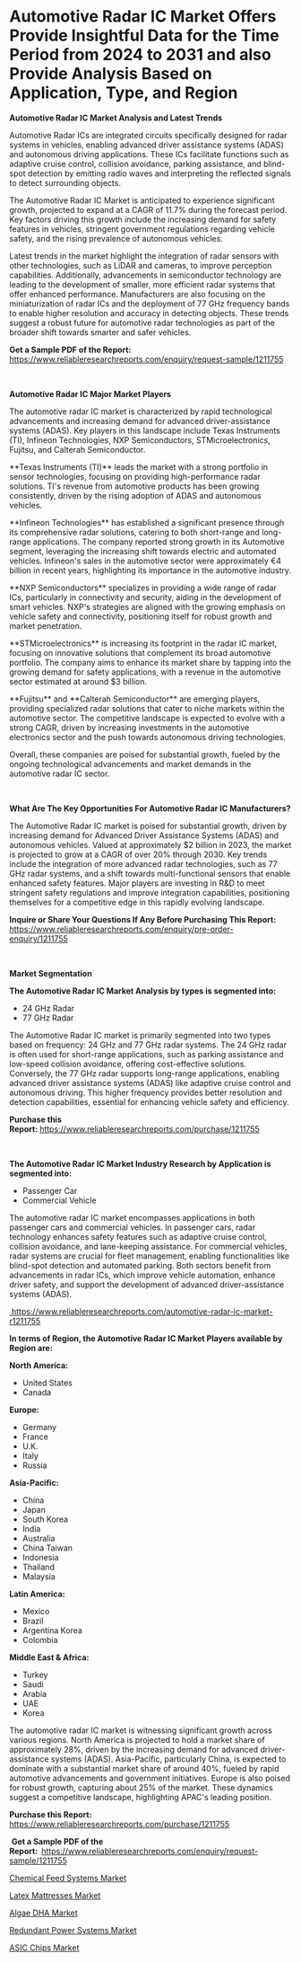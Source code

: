 <p><h1>Automotive Radar IC Market Offers Provide Insightful Data for the Time Period from 2024 to 2031 and also Provide Analysis Based on Application, Type, and Region</h1></p><p><strong>Automotive Radar IC Market Analysis and Latest Trends</strong></p>
<p><p>Automotive Radar ICs are integrated circuits specifically designed for radar systems in vehicles, enabling advanced driver assistance systems (ADAS) and autonomous driving applications. These ICs facilitate functions such as adaptive cruise control, collision avoidance, parking assistance, and blind-spot detection by emitting radio waves and interpreting the reflected signals to detect surrounding objects.</p><p>The Automotive Radar IC Market is anticipated to experience significant growth, projected to expand at a CAGR of 11.7% during the forecast period. Key factors driving this growth include the increasing demand for safety features in vehicles, stringent government regulations regarding vehicle safety, and the rising prevalence of autonomous vehicles. </p><p>Latest trends in the market highlight the integration of radar sensors with other technologies, such as LiDAR and cameras, to improve perception capabilities. Additionally, advancements in semiconductor technology are leading to the development of smaller, more efficient radar systems that offer enhanced performance. Manufacturers are also focusing on the miniaturization of radar ICs and the deployment of 77 GHz frequency bands to enable higher resolution and accuracy in detecting objects. These trends suggest a robust future for automotive radar technologies as part of the broader shift towards smarter and safer vehicles.</p></p>
<p><strong>Get a Sample PDF of the Report:&nbsp;</strong> <a href="https://www.reliableresearchreports.com/enquiry/request-sample/1211755?utm_campaign=5&utm_medium=2&utm_source=Github&utm_content=ia&utm_term=17122024&utm_id=automotive-radar-ic">https://www.reliableresearchreports.com/enquiry/request-sample/1211755</a></p>
<p>&nbsp;</p>
<p><strong>Automotive Radar IC Major Market Players</strong></p>
<p><p>The automotive radar IC market is characterized by rapid technological advancements and increasing demand for advanced driver-assistance systems (ADAS). Key players in this landscape include Texas Instruments (TI), Infineon Technologies, NXP Semiconductors, STMicroelectronics, Fujitsu, and Calterah Semiconductor. </p><p>**Texas Instruments (TI)** leads the market with a strong portfolio in sensor technologies, focusing on providing high-performance radar solutions. TI's revenue from automotive products has been growing consistently, driven by the rising adoption of ADAS and autonomous vehicles.</p><p>**Infineon Technologies** has established a significant presence through its comprehensive radar solutions, catering to both short-range and long-range applications. The company reported strong growth in its Automotive segment, leveraging the increasing shift towards electric and automated vehicles. Infineon's sales in the automotive sector were approximately €4 billion in recent years, highlighting its importance in the automotive industry.</p><p>**NXP Semiconductors** specializes in providing a wide range of radar ICs, particularly in connectivity and security, aiding in the development of smart vehicles. NXP's strategies are aligned with the growing emphasis on vehicle safety and connectivity, positioning itself for robust growth and market penetration.</p><p>**STMicroelectronics** is increasing its footprint in the radar IC market, focusing on innovative solutions that complement its broad automotive portfolio. The company aims to enhance its market share by tapping into the growing demand for safety applications, with a revenue in the automotive sector estimated at around $3 billion.</p><p>**Fujitsu** and **Calterah Semiconductor** are emerging players, providing specialized radar solutions that cater to niche markets within the automotive sector. The competitive landscape is expected to evolve with a strong CAGR, driven by increasing investments in the automotive electronics sector and the push towards autonomous driving technologies. </p><p>Overall, these companies are poised for substantial growth, fueled by the ongoing technological advancements and market demands in the automotive radar IC sector.</p></p>
<p>&nbsp;</p>
<p><strong>What Are The Key Opportunities For Automotive Radar IC Manufacturers?</strong></p>
<p><p>The Automotive Radar IC market is poised for substantial growth, driven by increasing demand for Advanced Driver Assistance Systems (ADAS) and autonomous vehicles. Valued at approximately $2 billion in 2023, the market is projected to grow at a CAGR of over 20% through 2030. Key trends include the integration of more advanced radar technologies, such as 77 GHz radar systems, and a shift towards multi-functional sensors that enable enhanced safety features. Major players are investing in R&D to meet stringent safety regulations and improve integration capabilities, positioning themselves for a competitive edge in this rapidly evolving landscape.</p></p>
<p><strong>Inquire or Share Your Questions If Any Before Purchasing This Report:</strong> <a href="https://www.reliableresearchreports.com/enquiry/pre-order-enquiry/1211755?utm_campaign=5&utm_medium=2&utm_source=Github&utm_content=ia&utm_term=17122024&utm_id=automotive-radar-ic">https://www.reliableresearchreports.com/enquiry/pre-order-enquiry/1211755</a></p>
<p>&nbsp;</p>
<p><strong>Market Segmentation</strong></p>
<p><strong>The Automotive Radar IC Market Analysis by types is segmented into:</strong></p>
<p><ul><li>24 GHz Radar</li><li>77 GHz Radar</li></ul></p>
<p><p>The Automotive Radar IC market is primarily segmented into two types based on frequency: 24 GHz and 77 GHz radar systems. The 24 GHz radar is often used for short-range applications, such as parking assistance and low-speed collision avoidance, offering cost-effective solutions. Conversely, the 77 GHz radar supports long-range applications, enabling advanced driver assistance systems (ADAS) like adaptive cruise control and autonomous driving. This higher frequency provides better resolution and detection capabilities, essential for enhancing vehicle safety and efficiency.</p></p>
<p><strong>Purchase this Report:&nbsp;</strong><a href="https://www.reliableresearchreports.com/purchase/1211755?utm_campaign=5&utm_medium=2&utm_source=Github&utm_content=ia&utm_term=17122024&utm_id=automotive-radar-ic">https://www.reliableresearchreports.com/purchase/1211755</a></p>
<p>&nbsp;</p>
<p><strong>The Automotive Radar IC Market Industry Research by Application is segmented into:</strong></p>
<p><ul><li>Passenger Car</li><li>Commercial Vehicle</li></ul></p>
<p><p>The automotive radar IC market encompasses applications in both passenger cars and commercial vehicles. In passenger cars, radar technology enhances safety features such as adaptive cruise control, collision avoidance, and lane-keeping assistance. For commercial vehicles, radar systems are crucial for fleet management, enabling functionalities like blind-spot detection and automated parking. Both sectors benefit from advancements in radar ICs, which improve vehicle automation, enhance driver safety, and support the development of advanced driver-assistance systems (ADAS).</p></p>
<p><a href="https://www.reliableresearchreports.com/automotive-radar-ic-market-r1211755?utm_campaign=5&utm_medium=2&utm_source=Github&utm_content=ia&utm_term=17122024&utm_id=automotive-radar-ic">&nbsp;https://www.reliableresearchreports.com/automotive-radar-ic-market-r1211755</a></p>
<p><strong>In terms of Region, the Automotive Radar IC Market Players available by Region are:</strong></p>
<p>
    <p> <strong> North America: </strong>
        <ul>
            <li>United States</li>
            <li>Canada</li>
        </ul>
        </p> 
    <p> <strong> Europe: </strong>
        <ul>
            <li>Germany</li>
            <li>France</li>
            <li>U.K.</li>
            <li>Italy</li>
            <li>Russia</li>
        </ul>
        </p> 
    <p> <strong> Asia-Pacific: </strong>
        <ul>
            <li>China</li>
            <li>Japan</li>
            <li>South Korea</li>
            <li>India</li>
            <li>Australia</li>
            <li>China Taiwan</li>
            <li>Indonesia</li>
            <li>Thailand</li>
            <li>Malaysia</li>
        </ul>
        </p> 
    <p> <strong> Latin America: </strong>
        <ul>
            <li>Mexico</li>
            <li>Brazil</li>
            <li>Argentina Korea</li>
            <li>Colombia</li>
        </ul>
        </p> 
    <p> <strong> Middle East & Africa: </strong>
        <ul>
            <li>Turkey</li>
            <li>Saudi</li>
            <li>Arabia</li>
            <li>UAE</li>
            <li>Korea</li>
        </ul>
    </p>
    </p>
<p><p>The automotive radar IC market is witnessing significant growth across various regions. North America is projected to hold a market share of approximately 28%, driven by the increasing demand for advanced driver-assistance systems (ADAS). Asia-Pacific, particularly China, is expected to dominate with a substantial market share of around 40%, fueled by rapid automotive advancements and government initiatives. Europe is also poised for robust growth, capturing about 25% of the market. These dynamics suggest a competitive landscape, highlighting APAC's leading position.</p></p>
<p><strong>Purchase this Report: </strong><a href="https://www.reliableresearchreports.com/purchase/1211755?utm_campaign=5&utm_medium=2&utm_source=Github&utm_content=ia&utm_term=17122024&utm_id=automotive-radar-ic">https://www.reliableresearchreports.com/purchase/1211755</a></p>
<p>&nbsp;<strong>Get a Sample PDF of the Report:&nbsp;&nbsp;</strong><a href="https://www.reliableresearchreports.com/enquiry/request-sample/1211755?utm_campaign=5&utm_medium=2&utm_source=Github&utm_content=ia&utm_term=17122024&utm_id=automotive-radar-ic">https://www.reliableresearchreports.com/enquiry/request-sample/1211755</a></p>
<p><strong></strong></p>
<p><p><a href="https://github.com/FlorianWolf90/Market-Research-Report-List-1/blob/main/chemical-feed-systems-market.md?utm_campaign=5&utm_medium=2&utm_source=Github&utm_content=ia&utm_term=17122024&utm_id=automotive-radar-ic">Chemical Feed Systems Market</a></p><p><a href="https://www.linkedin.com/pulse/evalua-mark-research-ptwwe?utm_campaign=5&utm_medium=2&utm_source=Github&utm_content=ia&utm_term=17122024&utm_id=automotive-radar-ic">Latex Mattresses Market</a></p><p><a href="https://www.linkedin.com/pulse/future-algae-dha-market-size-trends-industrys-67cagrfrom-2024-nbxjc?utm_campaign=5&utm_medium=2&utm_source=Github&utm_content=ia&utm_term=17122024&utm_id=automotive-radar-ic">Algae DHA Market</a></p><p><a href="https://github.com/lylyparadise/Market-Research-Report-List-5/blob/main/redundant-power-systems-market.md?utm_campaign=5&utm_medium=2&utm_source=Github&utm_content=ia&utm_term=17122024&utm_id=automotive-radar-ic">Redundant Power Systems Market</a></p><p><a href="https://www.linkedin.com/pulse/forecasting-asic-chips-market-growth-46-cagr-projections-cs9ye?utm_campaign=5&utm_medium=2&utm_source=Github&utm_content=ia&utm_term=17122024&utm_id=automotive-radar-ic">ASIC Chips Market</a></p></p>